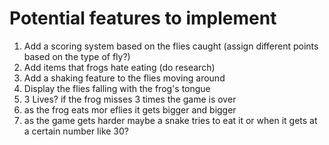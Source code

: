 # Potential features to implement

1. Add a scoring system based on the flies caught (assign different points based on the type of fly?)
2. Add items that frogs hate eating (do research)
3. Add a shaking feature to the flies moving around
4. Display the flies falling with the frog's tongue
5. 3 Lives? if the frog misses 3 times the game is over
6. as the frog eats mor eflies it gets bigger and bigger
7. as the game gets harder maybe a snake tries to eat it or when it gets at a certain number like 30?